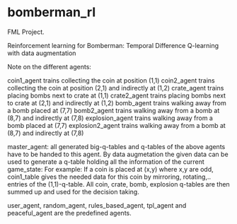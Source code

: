 # bomberman_rl
FML Project. 

Reinforcement learning for Bomberman: Temporal Difference Q-learning with data augmentation


Note on the different agents:

coin1_agent trains collecting the coin at position (1,1)
coin2_agent trains collecting the coin at position (2,1) and indirectly at (1,2)
crate_agent trains placing bombs next to crate at (1,1)
crate2_agent trains placing bombs next to crate at (2,1) and indirectly at (1,2)
bomb_agent trains walking away from a bomb placed at (7,7)
bomb2_agent trains walking away from a bomb at (8,7) and indirectly at (7,8)
explosion_agent trains walking away from a bomb placed at (7,7)
explosion2_agent trains walking away from a bomb at (8,7) and indirectly at (7,8)

master_agent: all generated big-q-tables and q-tables of the above agents have to be handed to this agent. By data augmetation the given data can be used to generate a q-table holding all the information of the current game_state:
For example: If a coin is placed at (x,y) where x,y are odd, coin1_table gives the needed data for this coin by mirroring, rotating,.. entries of the (1,1)-q-table.
All coin, crate, bomb, explosion q-tables are then summed up and used for the decision taking.

user_agent, random_agent, rules_based_agent, tpl_agent and peaceful_agent are the predefined agents. 
